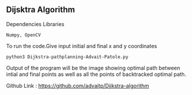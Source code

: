 ## Dijsktra Algorithm 
Dependencies Libraries
```
Numpy, OpenCV
```


To run the code.Give input initial and final x and y coordinates 
```
python3 Dijkstra-pathplanning-Advait-Patole.py
```

Output of the program will be the image showing optimal path between intial and final points as well as all the points of backtracked optimal path.

Github Link : https://github.com/advaitp/Dijkstra-algorithm
